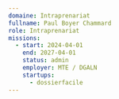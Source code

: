 ```yaml
---
domaine: Intraprenariat
fullname: Paul Boyer Chammard
role: Intraprenariat
missions:
  - start: 2024-04-01
    end: 2027-04-01
    status: admin
    employer: MTE / DGALN
    startups:
      - dossierfacile
---
```

